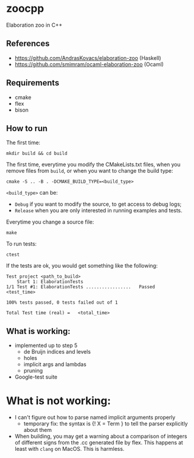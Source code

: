 # zoocpp
Elaboration zoo in C++

## References
- https://github.com/AndrasKovacs/elaboration-zoo (Haskell)
- https://github.com/smimram/ocaml-elaboration-zoo (Ocaml)

## Requirements
- cmake
- flex
- bison

## How to run

The first time:

    mkdir build && cd build

The first time, everytime you modify the CMakeLists.txt files, when you remove files from `build`, 
or when you want to change the build type:

    cmake -S .. -B . -DCMAKE_BUILD_TYPE=<build_type>

`<build_type>` can be:
- `Debug` if you want to modify the source, to get access to debug logs;
- `Release` when you are only interested in running examples and tests.

Everytime you change a source file:

    make

To run tests:

    ctest

If the tests are ok, you would get something like the following:

    Test project <path_to_build>
        Start 1: ElaborationTests
    1/1 Test #1: ElaborationTests .................   Passed    <test_time>

    100% tests passed, 0 tests failed out of 1

    Total Test time (real) =   <total_time>


## What is working:
- implemented up to step 5
    - de Bruijn indices and levels
    - holes
    - implicit args and lambdas
    - pruning
- Google-test suite

# What is not working:
- I can't figure out how to parse named implicit arguments properly
    - temporary fix: the syntax is {! X = Term } to tell the parser explicitly about them
- When building, you may get a warning about a comparison of integers of different signs from the .cc generated file by flex. This happens at least with `clang` on MacOS. This is harmless.
